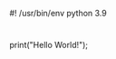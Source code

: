 #! /usr/bin/env python 3.9

#

print("Hello World!");
<!---
princejoel123/princejoel123 is a ✨ special ✨ repository because its `README.md` (this file) appears on your GitHub profile.
You can click the Preview link to take a look at your changes.
--->
